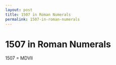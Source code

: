 ```yaml
---
layout: post
title: 1507 in Roman Numerals
permalink: 1507-in-roman-numerals
---
```


# 1507 in Roman Numerals

1507 = MDVII
